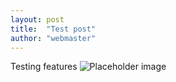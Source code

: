 ```yaml
---
layout: post
title:  "Test post"
author: "webmaster"
---
```


Testing features
![Placeholder image](https://img.zenlavrov.com/images/0b1e0205.png)
